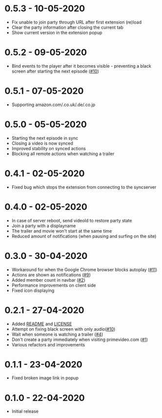 # 0.5.3 - 10-05-2020
- Fix unable to join party through URL after first extension (re)load
- Clear the party information after closing the current tab
- Show current version in the extension popup

# 0.5.2 - 09-05-2020
- Bind events to the player after it becomes visible - preventing a black screen after starting the next episode ([#10](https://github.com/videoparty/prime-chrome/issues/10))

# 0.5.1 - 07-05-2020
- Supporting amazon.com/.co.uk/.de/.co.jp

# 0.5.0 - 05-05-2020
- Starting the next episode in sync
- Closing a video is now synced
- Improved stability on synced actions
- Blocking all remote actions when watching a trailer

# 0.4.1 - 02-05-2020
- Fixed bug which stops the extension from connecting to the syncserver

# 0.4.0 - 02-05-2020
- In case of server reboot, send videoId to restore party state
- Join a party with a displayname
- The trailer and movie won't start at the same time
- Reduced amount of notifications (when pausing and surfing on the site)

# 0.3.0 - 30-04-2020
- Workaround for when the Google Chrome browser blocks autoplay ([#11](https://github.com/videoparty/prime-chrome/issues/11))
- Actions are shown as notifications ([#9](https://github.com/videoparty/prime-chrome/issues/9))
- Added member count in navbar ([#2](https://github.com/videoparty/prime-chrome/issues/2))
- Performance improvements on client side
- Fixed icon displaying

# 0.2.1 - 27-04-2020
- Added [README](README.md) and [LICENSE](LICENSE)
- Attempt on fixing black screen with only audio([#10](https://github.com/videoparty/prime-chrome/issues/10))
- Wait when someone is watching a trailer ([#4](https://github.com/videoparty/prime-chrome/issues/4))
- Don't create a party immediately when visiting primevideo.com ([#1](https://github.com/videoparty/prime-chrome/issues/1))
- Various refactors and improvements

# 0.1.1 - 23-04-2020
- Fixed broken image link in popup

# 0.1.0 - 22-04-2020
- Initial release
